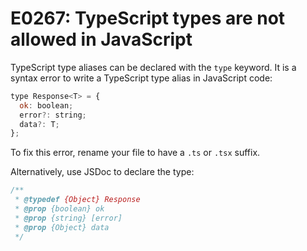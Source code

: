 # E0267: TypeScript types are not allowed in JavaScript

TypeScript type aliases can be declared with the `type` keyword. It is a syntax
error to write a TypeScript type alias in JavaScript code:

```javascript
type Response<T> = {
  ok: boolean;
  error?: string;
  data?: T;
};
```

To fix this error, rename your file to have a `.ts` or `.tsx` suffix.

Alternatively, use JSDoc to declare the type:

```javascript
/**
 * @typedef {Object} Response
 * @prop {boolean} ok
 * @prop {string} [error]
 * @prop {Object} data
 */
```
